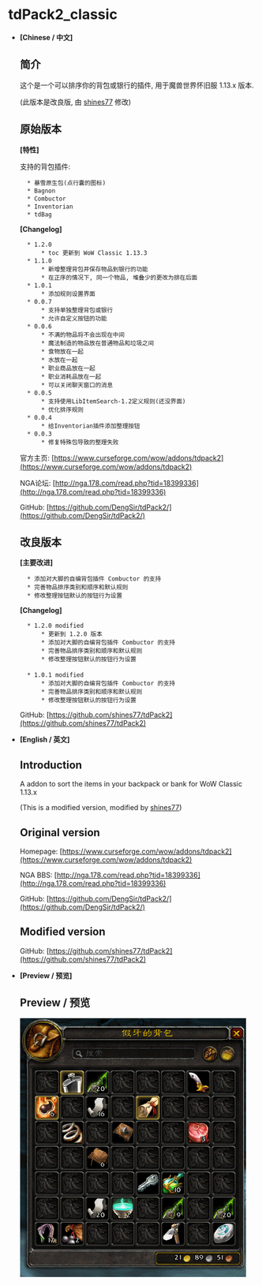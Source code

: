 # tdPack2_classic

* **[Chinese / 中文]**

	## 简介

	这个是一个可以排序你的背包或银行的插件, 用于魔兽世界怀旧服 1.13.x 版本.

	(此版本是改良版, 由 [shines77](https://github.com/shines77/) 修改)

	## 原始版本

	**[特性]**

	支持的背包插件:

		* 暴雪原生包(点行囊的图标)
		* Bagnon
		* Combuctor
		* Inventorian
		* tdBag

	**[Changelog]**

		* 1.2.0
			* toc 更新到 WoW Classic 1.13.3
		* 1.1.0
			* 新增整理背包并保存物品到银行的功能
			* 在正序的情况下, 同一个物品, 堆叠少的更改为排在后面
		* 1.0.1
			* 添加规则设置界面
		* 0.0.7
			* 支持单独整理背包或银行
			* 允许自定义按钮的功能
		* 0.0.6
			* 不满的物品将不会出现在中间
			* 魔法制造的物品放在普通物品和垃圾之间
			* 食物放在一起
			* 水放在一起
			* 职业商品放在一起
			* 职业消耗品放在一起
			* 可以关闭聊天窗口的消息
		* 0.0.5
			* 支持使用LibItemSearch-1.2定义规则(还没界面)
			* 优化排序规则
		* 0.0.4
			* 给Inventorian插件添加整理按钮
		* 0.0.3
			* 修复特殊包导致的整理失败

	官方主页: [https://www.curseforge.com/wow/addons/tdpack2](https://www.curseforge.com/wow/addons/tdpack2)

	NGA论坛: [http://nga.178.com/read.php?tid=18399336](http://nga.178.com/read.php?tid=18399336)

	GitHub: [https://github.com/DengSir/tdPack2/](https://github.com/DengSir/tdPack2/)

	## 改良版本

	**[主要改进]**

		* 添加对大脚的自编背包插件 Combuctor 的支持
		* 完善物品排序类别和顺序和默认规则
		* 修改整理按钮默认的按钮行为设置

	**[Changelog]**

		* 1.2.0 modified
			* 更新到 1.2.0 版本
			* 添加对大脚的自编背包插件 Combuctor 的支持
			* 完善物品排序类别和顺序和默认规则
			* 修改整理按钮默认的按钮行为设置

		* 1.0.1 modified
			* 添加对大脚的自编背包插件 Combuctor 的支持
			* 完善物品排序类别和顺序和默认规则
			* 修改整理按钮默认的按钮行为设置

	GitHub: [https://github.com/shines77/tdPack2](https://github.com/shines77/tdPack2)

* **[English / 英文]**

	## Introduction

	A addon to sort the items in your backpack or bank for WoW Classic 1.13.x

	(This is a modified version, modified by [shines77](https://github.com/shines77/))

	## Original version

	Homepage: [https://www.curseforge.com/wow/addons/tdpack2](https://www.curseforge.com/wow/addons/tdpack2)

	NGA BBS: [http://nga.178.com/read.php?tid=18399336](http://nga.178.com/read.php?tid=18399336)

	GitHub: [https://github.com/DengSir/tdPack2/](https://github.com/DengSir/tdPack2/)

	## Modified version

	GitHub: [https://github.com/shines77/tdPack2](https://github.com/shines77/tdPack2)

* **[Preview / 预览]**

	## Preview / 预览

	![tdPack2](https://github.com/shines77/tdPack2/raw/master/tdPack2.gif)
